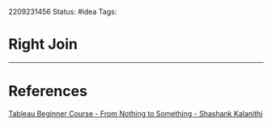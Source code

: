 2209231456
Status: #idea
Tags:

# Right Join




---
# References
[Tableau Beginner Course - From Nothing to Something - Shashank Kalanithi](https://youtu.be/Gl2lg-TtRJo?t=7763)